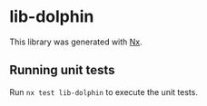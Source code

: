 # lib-dolphin

This library was generated with [Nx](https://nx.dev).

## Running unit tests

Run `nx test lib-dolphin` to execute the unit tests.
